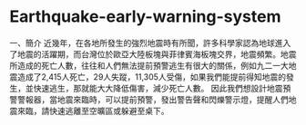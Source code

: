 # Earthquake-early-warning-system
一、簡介
近幾年，在各地所發生的強烈地震時有所聞，許多科學家認為地球進入了地震的活躍期，而台灣位於歐亞大陸板塊與菲律賓海板塊交界，地震頻繁。地震所造成的死亡人數，往往和人們無法提前預警逃生有很大的關係，例如九二一大地震造成了2,415人死亡，29人失蹤，11,305人受傷，如果我們能提前得知地震的發生，並快速逃生，那就能大大降低傷害，減少死亡人數。
    因此我們想設計地震預警警報器，當地震來臨時，可以提前預警，發出警告聲和閃爍警示燈，提醒人們地震來臨，請快速逃離至空曠區或躲避至桌下。
